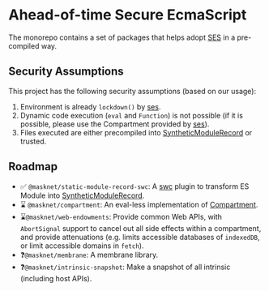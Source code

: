 # Ahead-of-time Secure EcmaScript

The monorepo contains a set of packages that helps adopt [SES](https://github.com/tc39/proposal-ses) in a pre-compiled
way.

## Security Assumptions

This project has the following security assumptions (based on our usage):

1.  Environment is already `lockdown()` by [ses](https://github.com/endojs/endo/tree/master/packages/ses).
2.  Dynamic code execution (`eval` and `Function`) is not possible (if it is possible, please use the Compartment
    provided by [ses](https://github.com/endojs/endo/tree/master/packages/ses)).
3.  Files executed are either precompiled into [SyntheticModuleRecord][1] or trusted.

## Roadmap

-   ✅ `@masknet/static-module-record-swc`: A [swc][2] plugin to transform ES Module into [SyntheticModuleRecord][1].
-   ⌛ `@masknet/compartment`: An eval-less implementation of [Compartment][1].
-   ⌛`@masknet/web-endowments`: Provide common Web APIs, with `AbortSignal` support to cancel out all side
    effects within a compartment, and provide attenuations (e.g. limits accessible databases of `indexedDB`, or limit
    accessible domains in `fetch`).
-   ❓`@masknet/membrane`: A membrane library.
-   ❓`@masknet/intrinsic-snapshot`: Make a snapshot of all intrinsic (including host APIs).

[1]: https://github.com/tc39/proposal-compartments#sketch
[2]: https://github.com/swc-project/swc
